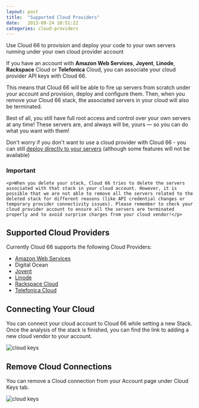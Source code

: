 ```yaml
---
layout: post
title:  "Supported Cloud Providers"
date:   2013-09-24 10:51:22
categories: cloud-providers
---
```


<p class="lead">
    Use Cloud 66 to provision and deploy your code to your own servers running under your own cloud provider account
</p>

If you have an account with <b>Amazon Web Services</b>, <b>Joyent</b>, <b>Linode</b>, <b>Rackspace</b> Cloud or <b>Telefonica</b> Cloud, you can associate your cloud provider API keys with Cloud 66.

This means that Cloud 66 will be able to fire up servers from scratch under your account and provision, deploy and configure them.
Then, when you remove your Cloud 66 stack, the associated servers in your cloud will also be terminated.

Best of all, you still have full root access and control over your own servers at any time! These servers are, and always will be, yours &mdash; so you can do what you want with them!

Don't worry if you don't want to use a cloud provider with Cloud 66 - you can still [deploy directly to your servers](/getting-started/standalone-servers.html) (although some features will not be available)

<div class="notice">
	<h3>Important</h3>

	<p>When you delete your stack, Cloud 66 tries to delete the servers associated with that stack in your cloud account. However, it is possible that we are not able to remove all the servers related to the deleted stack for different reasons (like API credential changes or temporary provider connectivity issues). Please remember to check your cloud provider account to ensure all the servers are terminated properly and to avoid surprise charges from your cloud vendor!</p>
</div>

## Supported Cloud Providers

Currently Cloud 66 supports the following Cloud Providers:

- [Amazon Web Services](/cloud-providers/cloud_aws.html)
- Digital Ocean
- [Joyent](/cloud-providers/cloud_joyent.html)
- [Linode](/cloud-providers/cloud_linode.html)
- [Rackspace Cloud](/cloud-providers/cloud_rackspace.html)
- [Telefonica Cloud](/cloud-providers/cloud_telefonica.html)

<!--Region breakdown to come.-->

## Connecting Your Cloud
You can connect your cloud account to Cloud 66 while setting a new Stack. Once the analysis of the stack is finished, you can find the link to adding a new cloud vendor to your account.

![cloud keys](http://cdn.cloud66.com.s3.amazonaws.com/images/help/cloud_connect.png)

## Remove Cloud Connections
You can remove a Cloud connection from your Account page under Cloud Keys tab.

![cloud keys](http://cdn.cloud66.com.s3.amazonaws.com/images/help/cloud_keys.png)




